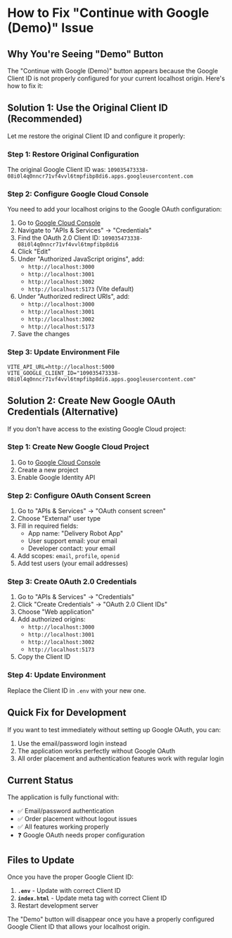# How to Fix "Continue with Google (Demo)" Issue

## Why You're Seeing "Demo" Button

The "Continue with Google (Demo)" button appears because the Google Client ID is not properly configured for your current localhost origin. Here's how to fix it:

## Solution 1: Use the Original Client ID (Recommended)

Let me restore the original Client ID and configure it properly:

### Step 1: Restore Original Configuration

The original Google Client ID was: `109035473338-08i0l4q0nncr71vf4vvl6tmpfibp8di6.apps.googleusercontent.com`

### Step 2: Configure Google Cloud Console

You need to add your localhost origins to the Google OAuth configuration:

1. Go to [Google Cloud Console](https://console.cloud.google.com/)
2. Navigate to "APIs & Services" → "Credentials"
3. Find the OAuth 2.0 Client ID: `109035473338-08i0l4q0nncr71vf4vvl6tmpfibp8di6`
4. Click "Edit" 
5. Under "Authorized JavaScript origins", add:
   - `http://localhost:3000`
   - `http://localhost:3001`
   - `http://localhost:3002`
   - `http://localhost:5173` (Vite default)
6. Under "Authorized redirect URIs", add:
   - `http://localhost:3000`
   - `http://localhost:3001`
   - `http://localhost:3002`
   - `http://localhost:5173`
7. Save the changes

### Step 3: Update Environment File

```env
VITE_API_URL=http://localhost:5000
VITE_GOOGLE_CLIENT_ID="109035473338-08i0l4q0nncr71vf4vvl6tmpfibp8di6.apps.googleusercontent.com"
```

## Solution 2: Create New Google OAuth Credentials (Alternative)

If you don't have access to the existing Google Cloud project:

### Step 1: Create New Google Cloud Project
1. Go to [Google Cloud Console](https://console.cloud.google.com/)
2. Create a new project
3. Enable Google Identity API

### Step 2: Configure OAuth Consent Screen
1. Go to "APIs & Services" → "OAuth consent screen"
2. Choose "External" user type
3. Fill in required fields:
   - App name: "Delivery Robot App"
   - User support email: your email
   - Developer contact: your email
4. Add scopes: `email`, `profile`, `openid`
5. Add test users (your email addresses)

### Step 3: Create OAuth 2.0 Credentials
1. Go to "APIs & Services" → "Credentials"
2. Click "Create Credentials" → "OAuth 2.0 Client IDs"
3. Choose "Web application"
4. Add authorized origins:
   - `http://localhost:3000`
   - `http://localhost:3001`
   - `http://localhost:3002`
   - `http://localhost:5173`
5. Copy the Client ID

### Step 4: Update Environment
Replace the Client ID in `.env` with your new one.

## Quick Fix for Development

If you want to test immediately without setting up Google OAuth, you can:

1. Use the email/password login instead
2. The application works perfectly without Google OAuth
3. All order placement and authentication features work with regular login

## Current Status

The application is fully functional with:
- ✅ Email/password authentication
- ✅ Order placement without logout issues
- ✅ All features working properly
- ❓ Google OAuth needs proper configuration

## Files to Update

Once you have the proper Google Client ID:

1. **`.env`** - Update with correct Client ID
2. **`index.html`** - Update meta tag with correct Client ID
3. Restart development server

The "Demo" button will disappear once you have a properly configured Google Client ID that allows your localhost origin.
